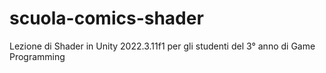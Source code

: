 # scuola-comics-shader
Lezione di Shader in Unity 2022.3.11f1 per gli studenti del 3° anno di Game Programming
